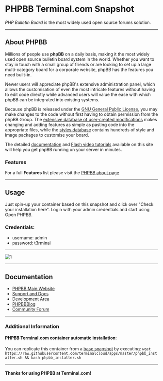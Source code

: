 # **PHPBB** Terminal.com Snapshot
*PHP Bulletin Board* is the most widely used open source forums solution.

---

## About PHPBB

Millions of people use **phpBB** on a daily basis, making it the most widely used open source bulletin board system in the world. Whether you want to stay in touch with a small group of friends or are looking to set up a large multi-category board for a corporate website, phpBB has the features you need built-in.

Newer users will appreciate phpBB's extensive administration panel, which allows the customisation of even the most intricate features without having to edit code directly while advanced users will value the ease with which phpBB can be integrated into existing systems.

Because phpBB is released under the [GNU General Public License](http://opensource.org/licenses/gpl-2.0.php), you may make changes to the code without first having to obtain permission from the phpBB Group. The [extensive database of user-created modifications](https://www.phpbb.com/customise/db/modifications-1) makes changing and adding features as simple as pasting code into the appropriate files, while the [styles database](https://www.phpbb.com/customise/db/styles-2) contains hundreds of style and image packages to customise your board.

The detailed [documentation](https://www.phpbb.com/support/documentation/) and [Flash video tutorials](https://www.phpbb.com/support/tutorials/) available on this site will help you get phpBB running on your server in minutes.



### Features

For a full **Features** list please visit the [PHPBB about page](https://www.phpbb.com/about/features/)

---

## Usage

Just spin-up your container based on this snapshot and click over "Check your installation here".
Login with your admin credentials and start using Open PHPBB.


### Credentials:

- username: admin
- password: t3rminal


---

![1](http://thenewtech.info/wp-content/uploads/sites/3/2012/07/phpbb-install-8.jpg)	

---

## Documentation
- [PHPBB Main Website](https://www.phpbb.com/)
- [Support and Docs](https://www.phpbb.com/support/)
- [Development Area](https://www.phpbb.com/development/)
- [PHPBBBlog](https://blog.phpbb.com/)
- [Community Forum](https://www.phpbb.com/community/)


---


### Additional Information
#### PHPBB Terminal.com container automatic installation:
You can replicate this container from a [base snapshot](https://www.terminal.com/tiny/FzpHiTXG1K) by executing:
`wget https://raw.githubusercontent.com/terminalcloud/apps/master/phpbb_installer.sh && bash phpbb_installer.sh`


---

#### Thanks for using PHPBB at Terminal.com!